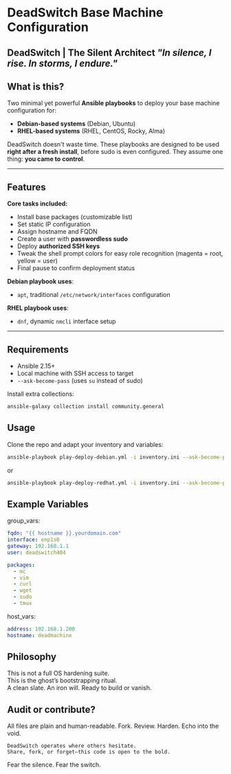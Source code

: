 # DeadSwitch Base Machine Configuration

**DeadSwitch | The Silent Architect**
*"In silence, I rise. In storms, I endure."*
---

##  What is this?

Two minimal yet powerful **Ansible playbooks** to deploy your base machine configuration for:

- **Debian-based systems** (Debian, Ubuntu)
- **RHEL-based systems** (RHEL, CentOS, Rocky, Alma)

DeadSwitch doesn't waste time. These playbooks are designed to be used **right after a fresh install**, before sudo is even configured. They assume one thing: **you came to control**.

---

## Features

**Core tasks included:**

- Install base packages (customizable list)
- Set static IP configuration
- Assign hostname and FQDN
- Create a user with **passwordless sudo**
- Deploy **authorized SSH keys**
- Tweak the shell prompt colors for easy role recognition (magenta = root, yellow = user)
- Final pause to confirm deployment status

**Debian playbook uses**:
- `apt`, traditional `/etc/network/interfaces` configuration

**RHEL playbook uses**:
- `dnf`, dynamic `nmcli` interface setup

---

## Requirements

- Ansible 2.15+
- Local machine with SSH access to target
- `--ask-become-pass` (uses `su` instead of sudo)

Install extra collections:

```bash
ansible-galaxy collection install community.general
```

## Usage

Clone the repo and adapt your inventory and variables:

```bash
ansible-playbook play-deploy-debian.yml -i inventory.ini --ask-become-pass
```

or

```bash
ansible-playbook play-deploy-redhat.yml -i inventory.ini --ask-become-pass
```

## Example Variables

group_vars:

```yaml
fqdn: "{{ hostname }}.yourdomain.com"
interface: enp1s0
gateway: 192.168.1.1
user: deadswitch404

packages:
  - mc
  - vim
  - curl
  - wget
  - sudo
  - tmux
```

host_vars:

```yaml
address: 192.168.1.200
hostname: deadmachine
```

## Philosophy

This is not a full OS hardening suite.  
This is the ghost’s bootstrapping ritual.  
A clean slate. An iron will. Ready to build or vanish.

## Audit or contribute?

All files are plain and human-readable. Fork. Review. Harden. Echo into the void.

    DeadSwitch operates where others hesitate.
    Share, fork, or forget—this code is open to the bold.

Fear the silence. Fear the switch.
